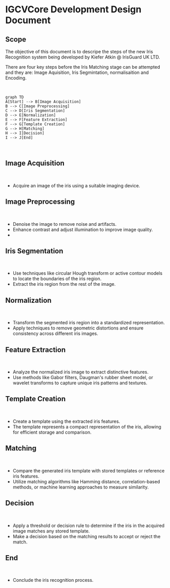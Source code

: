# IGCVCore Development Design Document

## Scope

The objective of this document is to descripe the steps of the new Iris Recognition system being developed by Kiefer Atkin @ IrisGuard UK LTD.

There are four key steps before the Iris Matching stage can be attempted and they are: Image Aquisition, Iris Segmintation, normalisaition and Encoding.

<br/>

```mermaid
graph TD
A[Start] --> B[Image Acquisition]
B --> C[Image Preprocessing]
C --> D[Iris Segmentation]
D --> E[Normalization]
E --> F[Feature Extraction]
F --> G[Template Creation]
G --> H[Matching]
H --> I[Decision]
I --> J[End]
```

<br/>

## Image Acquisition
<br/>

 - Acquire an image of the iris using a suitable imaging device.

## Image Preprocessing
<br/>

- Denoise the image to remove noise and artifacts.
- Enhance contrast and adjust illumination to improve image quality.
- 

## Iris Segmentation
<br/>

- Use techniques like circular Hough transform or active contour models to locate the boundaries of the iris region.
- Extract the iris region from the rest of the image.

## Normalization
<br/>

- Transform the segmented iris region into a standardized representation.
- Apply techniques to remove geometric distortions and ensure consistency across different iris images.

## Feature Extraction
<br/>

- Analyze the normalized iris image to extract distinctive features.
- Use methods like Gabor filters, Daugman's rubber sheet model, or wavelet transforms to capture unique iris patterns and textures.

## Template Creation
<br/>

- Create a template using the extracted iris features.
- The template represents a compact representation of the iris, allowing for efficient storage and comparison.

## Matching
<br/>

- Compare the generated iris template with stored templates or reference iris features.
- Utilize matching algorithms like Hamming distance, correlation-based methods, or machine learning approaches to measure similarity.

## Decision
<br/>

- Apply a threshold or decision rule to determine if the iris in the acquired image matches any stored template.
- Make a decision based on the matching results to accept or reject the match.

## End
<br/>

- Conclude the iris recognition process.